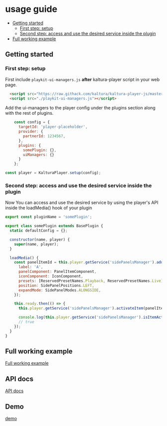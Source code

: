 # usage guide

- [Getting started](#getting-started)
    - [First step: setup](#first-step-setup)
    - [Second step: access and use the desired service inside the plugin](#second-step-access-and-use-the-desired-service-inside-the-plugin)
- [Full working example](https://github.com/kaltura/playkit-js-ui-managers/tree/master/demo)

## Getting started

### First step: setup

First include `playkit-ui-managers.js` **after** kaltura-player script in your web page.

```html
  <script src="https://raw.githack.com/kaltura/kaltura-player-js/master/dist/kaltura-ovp-player.js"></script>
  <script src="./playkit-ui-managers.js"></script>
```

Add the ui-managers to the player config under the plugins section along with the rest of plugins.

```js
    const config = {
      targetId: 'player-placeholder',
      provider: {
        partnerId: 1234567,
      },
      plugins: {
        somePlugin: {},
        uiManagers: {}
      }
    };

const player = KalturaPlayer.setup(config);
```

### Second step: access and use the desired service inside the plugin

Now You can access and use the desired service by using the player's API inside the loadMedia() hook of your plugin

```js
export const pluginName = 'somePlugin';

export class somePlugin extends BasePlugin {
  static defaultConfig = {};

  constructor(name, player) {
    super(name, player);
  }

  loadMedia() {
    const panelItemId = this.player.getService('sidePanelsManager').addItem({
      label: 'A',
      panelComponent: PanelItemComponent,
      iconComponent: IconComponent,
      presets: [ReservedPresetNames.Playback, ReservedPresetNames.Live],
      position: SidePanelPositions.LEFT,
      expandMode: SidePanelModes.ALONGSIDE,
    });

    this.ready.then(() => {
      this.player.getService('sidePanelsManager').activateItem(panelItemId);

      console.log(this.player.getService('sidePanelsManager').isItemActive(panelItemAId));
      // true
    });
  }
}
```

## Full working example

[Full working example](https://github.com/kaltura/playkit-js-ui-managers/tree/master/demo)

## API docs

[API docs](https://kaltura.github.io/playkit-js-ui-managers/docs/api/index.html)

## Demo

[demo](https://kaltura.github.io/playkit-js-ui-managers/demo/index.html)